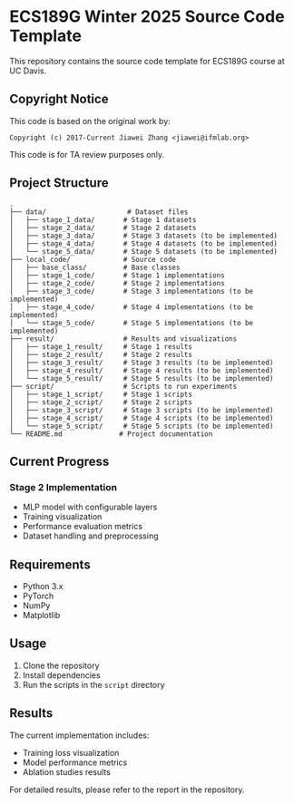 # ECS189G Winter 2025 Source Code Template

This repository contains the source code template for ECS189G course at UC Davis.

## Copyright Notice
This code is based on the original work by:
```
Copyright (c) 2017-Current Jiawei Zhang <jiawei@ifmlab.org>
```

This code is for TA review purposes only.

## Project Structure

```
.
├── data/                    # Dataset files
│   ├── stage_1_data/       # Stage 1 datasets
│   ├── stage_2_data/       # Stage 2 datasets
│   ├── stage_3_data/       # Stage 3 datasets (to be implemented)
│   ├── stage_4_data/       # Stage 4 datasets (to be implemented)
│   └── stage_5_data/       # Stage 5 datasets (to be implemented)
├── local_code/             # Source code
│   ├── base_class/         # Base classes
│   ├── stage_1_code/       # Stage 1 implementations
│   ├── stage_2_code/       # Stage 2 implementations
│   ├── stage_3_code/       # Stage 3 implementations (to be implemented)
│   ├── stage_4_code/       # Stage 4 implementations (to be implemented)
│   └── stage_5_code/       # Stage 5 implementations (to be implemented)
├── result/                 # Results and visualizations
│   ├── stage_1_result/     # Stage 1 results
│   ├── stage_2_result/     # Stage 2 results
│   ├── stage_3_result/     # Stage 3 results (to be implemented)
│   ├── stage_4_result/     # Stage 4 results (to be implemented)
│   └── stage_5_result/     # Stage 5 results (to be implemented)
├── script/                 # Scripts to run experiments
│   ├── stage_1_script/     # Stage 1 scripts
│   ├── stage_2_script/     # Stage 2 scripts
│   ├── stage_3_script/     # Stage 3 scripts (to be implemented)
│   ├── stage_4_script/     # Stage 4 scripts (to be implemented)
│   └── stage_5_script/     # Stage 5 scripts (to be implemented)
└── README.md              # Project documentation
```

## Current Progress

### Stage 2 Implementation
- MLP model with configurable layers
- Training visualization
- Performance evaluation metrics
- Dataset handling and preprocessing

## Requirements

- Python 3.x
- PyTorch
- NumPy
- Matplotlib

## Usage

1. Clone the repository
2. Install dependencies
3. Run the scripts in the `script` directory

## Results

The current implementation includes:
- Training loss visualization
- Model performance metrics
- Ablation studies results

For detailed results, please refer to the report in the repository.

